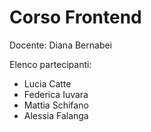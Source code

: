 # Corso Frontend

Docente: Diana Bernabei

Elenco partecipanti:

- Lucia Catte
- Federica Iuvara
- Mattia Schifano
- Alessia Falanga
